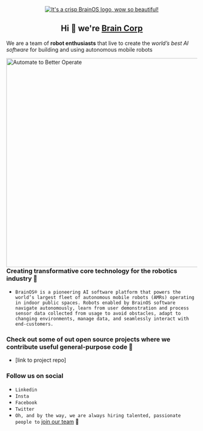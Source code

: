 <p align="center"> 
<a href="https://www.braincorp.com/"> <img src="https://user-images.githubusercontent.com/36712650/138186426-f3284b06-4e1d-4f0e-a3e3-32cb726e4e34.jpeg" alt="It's a crisp BrainOS logo, wow so beautiful!" align="middle"></a>
<p/>

<h2 align="center">Hi 👋 we're <a href="https://www.braincorp.com/technology/brainos/">Brain Corp</a></h2>
  
We are a team of <strong>robot enthusiasts</strong> that live to create the <em>world’s best AI software</em> for building and using autonomous mobile robots

<a href="https://www.braincorp.com/technology/autonomy/"> <img src="https://user-images.githubusercontent.com/36712650/138167205-f2970521-f837-4958-9200-d8a2e616ac1b.gif" alt="Automate to Better Operate" align="right" height="550" width="550"></a> 

<h3> Creating transformative core technology for the robotics industry 🤖 </h3>

- `BrainOS® is a pioneering AI software platform that powers the world’s largest fleet of autonomous mobile robots (AMRs) operating in indoor public spaces. Robots enabled by BrainOS software navigate autonomously, learn from user demonstration and process sensor data collected from usage to avoid obstacles, adapt to changing environments, manage data, and seamlessly interact with end-customers.`

<h3> Check out some of out open source projects where we contribute useful general-purpose code 🧠 </h3>

- [link to project repo]

<h3> Follow us on social </h3>

- `Linkedin`
- `Insta`
- `Facebook`
- `Twitter`
- `Oh, and by the way, we are always hiring talented, passionate people to` <a href="https://www.braincorp.com/company/careers/">join our team</a> 🙌
